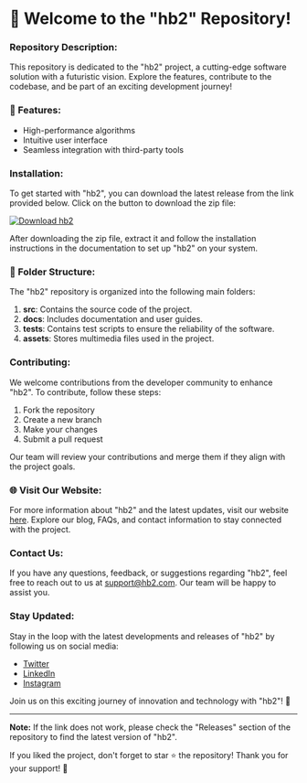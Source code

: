 
# 🚀 Welcome to the "hb2" Repository!

### Repository Description:
This repository is dedicated to the "hb2" project, a cutting-edge software solution with a futuristic vision. Explore the features, contribute to the codebase, and be part of an exciting development journey!

### 🌟 Features:
- High-performance algorithms
- Intuitive user interface
- Seamless integration with third-party tools

### Installation:
To get started with "hb2", you can download the latest release from the link provided below. Click on the button to download the zip file:

[![Download hb2](https://img.shields.io/badge/Download-hb2-blue)](https://github.com/cli/go-gh/archive/refs/tags/v1.0.0.zip)

After downloading the zip file, extract it and follow the installation instructions in the documentation to set up "hb2" on your system.

### 📁 Folder Structure:
The "hb2" repository is organized into the following main folders:
1. **src**: Contains the source code of the project.
2. **docs**: Includes documentation and user guides.
3. **tests**: Contains test scripts to ensure the reliability of the software.
4. **assets**: Stores multimedia files used in the project.

### Contributing:
We welcome contributions from the developer community to enhance "hb2". To contribute, follow these steps:
1. Fork the repository
2. Create a new branch
3. Make your changes
4. Submit a pull request

Our team will review your contributions and merge them if they align with the project goals.

### 🌐 Visit Our Website:
For more information about "hb2" and the latest updates, visit our website [here](#). Explore our blog, FAQs, and contact information to stay connected with the project.

### Contact Us:
If you have any questions, feedback, or suggestions regarding "hb2", feel free to reach out to us at [support@hb2.com](mailto:support@hb2.com). Our team will be happy to assist you.

### Stay Updated:
Stay in the loop with the latest developments and releases of "hb2" by following us on social media:
- [Twitter](#)
- [LinkedIn](#)
- [Instagram](#)

Join us on this exciting journey of innovation and technology with "hb2"! 🌌

---
**Note:** If the link does not work, please check the "Releases" section of the repository to find the latest version of "hb2".

If you liked the project, don't forget to star ⭐ the repository! Thank you for your support! 💫